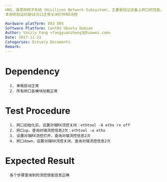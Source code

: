 ```yaml
---
HNS，海思网络子系统（Hisilicon Network Subsystem），主要是验证设备上网口的性能。
本用例验证的是GE光口正常关闭打开RX流控

Hardware platform: D03 D05  
Software Platform: CentOS Ubuntu Debian 
Author: Vasily Fang <fangyuanzheng3@huawei.com>  
Date: 2017-11-21
Categories: Estuary Documents  
Remark:
---
```


# Dependency
```
  1. 单板启动正常
  2. 所有网口各模块加载正常
```

# Test Procedure
```
  1. 网口初始化后，设置对端RX流控关闭：ethtool -A ethx rx off
  2. 网口up，查询对端流控信息2次：ethtool -a ethx
  3. 设置对端RX流控打开，查询对端流控信息2次
  4. 网口down，设置对端RX流控关闭，查询对端流控信息2次
```

# Expected Result
```
  各个步骤查询到的流控使能信息正确
```
